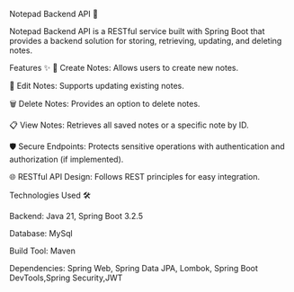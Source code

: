 Notepad Backend API 📝

Notepad Backend API is a RESTful service built with Spring Boot that provides a backend solution for storing, retrieving, updating, and deleting notes. 

Features ✨
📄 Create Notes: Allows users to create new notes.

📝 Edit Notes: Supports updating existing notes.

🗑️ Delete Notes: Provides an option to delete notes.

📋 View Notes: Retrieves all saved notes or a specific note by ID.

🛡️ Secure Endpoints: Protects sensitive operations with authentication and authorization (if implemented).

🌐 RESTful API Design: Follows REST principles for easy integration.


Technologies Used 🛠️

Backend: Java 21, Spring Boot 3.2.5

Database: MySql

Build Tool: Maven

Dependencies: Spring Web, Spring Data JPA, Lombok, Spring Boot DevTools,Spring Security,JWT
